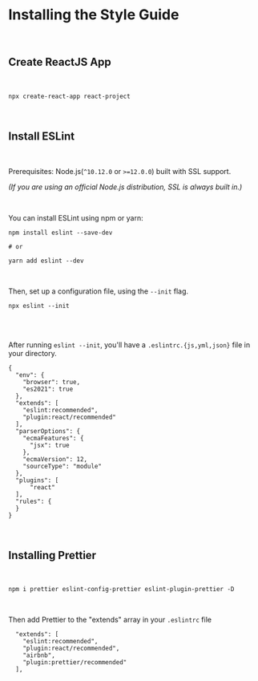 # Installing the Style Guide

<br> 

## Create ReactJS App
<br> 

```
npx create-react-app react-project
```
<br>

## Install ESLint
<br>

Prerequisites: Node.js(`^10.12.0` or `>=12.0.0`) built with SSL support.  

*(If you are using an official Node.js distribution, SSL is always built in.)*

<br>

You can install ESLint using npm or yarn:

```
npm install eslint --save-dev

# or

yarn add eslint --dev
```
<br>

Then, set up a configuration file, using the `--init` flag.
<br>  

```
npx eslint --init
```
<br>
<br>

After running `eslint --init`, you'll have a `.eslintrc.{js,yml,json}` file in your directory.

```
{
  "env": {
    "browser": true,
    "es2021": true
  },
  "extends": [
    "eslint:recommended",
    "plugin:react/recommended"
  ],
  "parserOptions": {
    "ecmaFeatures": {
      "jsx": true
    },
    "ecmaVersion": 12,
    "sourceType": "module"
  },
  "plugins": [
      "react"
  ],
  "rules": {
  }
}
```

<br>

## Installing Prettier

<br>

```
npm i prettier eslint-config-prettier eslint-plugin-prettier -D
```
<br>

Then add Prettier to the "extends" array in your `.eslintrc` file
```
  "extends": [
    "eslint:recommended",
    "plugin:react/recommended",
    "airbnb",
    "plugin:prettier/recommended"
  ],
